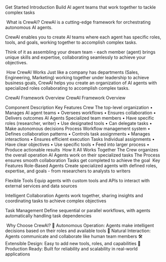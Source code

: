 Get Started
Introduction
Build AI agent teams that work together to tackle complex tasks

​
What is CrewAI?
CrewAI is a cutting-edge framework for orchestrating autonomous AI agents.

CrewAI enables you to create AI teams where each agent has specific roles, tools, and goals, working together to accomplish complex tasks.

Think of it as assembling your dream team - each member (agent) brings unique skills and expertise, collaborating seamlessly to achieve your objectives.

​
How CrewAI Works
Just like a company has departments (Sales, Engineering, Marketing) working together under leadership to achieve business goals, CrewAI helps you create an organization of AI agents with specialized roles collaborating to accomplish complex tasks.

CrewAI Framework Overview
CrewAI Framework Overview

Component	Description	Key Features
Crew	The top-level organization	• Manages AI agent teams
• Oversees workflows
• Ensures collaboration
• Delivers outcomes
AI Agents	Specialized team members	• Have specific roles (researcher, writer)
• Use designated tools
• Can delegate tasks
• Make autonomous decisions
Process	Workflow management system	• Defines collaboration patterns
• Controls task assignments
• Manages interactions
• Ensures efficient execution
Tasks	Individual assignments	• Have clear objectives
• Use specific tools
• Feed into larger process
• Produce actionable results
​
How It All Works Together
The Crew organizes the overall operation
AI Agents work on their specialized tasks
The Process ensures smooth collaboration
Tasks get completed to achieve the goal
​
Key Features
Role-Based Agents
Create specialized agents with defined roles, expertise, and goals - from researchers to analysts to writers

Flexible Tools
Equip agents with custom tools and APIs to interact with external services and data sources

Intelligent Collaboration
Agents work together, sharing insights and coordinating tasks to achieve complex objectives

Task Management
Define sequential or parallel workflows, with agents automatically handling task dependencies

​
Why Choose CrewAI?
🧠 Autonomous Operation: Agents make intelligent decisions based on their roles and available tools
📝 Natural Interaction: Agents communicate and collaborate like human team members
🛠️ Extensible Design: Easy to add new tools, roles, and capabilities
🚀 Production Ready: Built for reliability and scalability in real-world applications